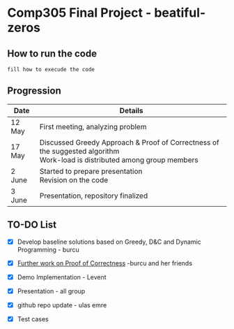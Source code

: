 # Comp305 Final Project - beatiful-zeros

## How to run the code ##

    fill how to execude the code



## Progression 

 Date  | Details
------------- | -------------
12 May |First meeting, analyzing problem
17 May | Discussed Greedy Approach & Proof of Correctness of the suggested algorithm <br> Work-load is distributed among group members
2 June | Started to prepare presentation <br> Revision on the code
3 June | Presentation, repository finalized
## TO-DO List ##
- [x] Develop baseline solutions based on Greedy, D&C and Dynamic Programming -  burcu
- [x] [Further work on Proof of Correctness](https://docs.google.com/document/d/1eOTC2359NbwAgNOjKBcMZR5nXTQ7ITE5bAXADvZxS6k/edit) -burcu and her friends
- [x] Demo Implementation - Levent
- [x] Presentation - all group
- [x] github repo update - ulas emre
- [x] Test cases 



